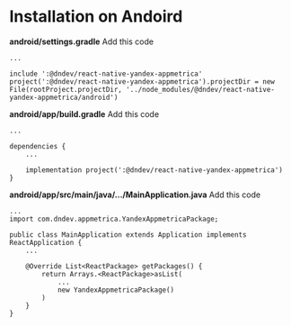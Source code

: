 # Installation on Andoird

**android/settings.gradle** Add this code

    ...

    include ':@dndev/react-native-yandex-appmetrica'
    project(':@dndev/react-native-yandex-appmetrica').projectDir = new File(rootProject.projectDir, '../node_modules/@dndev/react-native-yandex-appmetrica/android')

**android/app/build.gradle** Add this code

    ...

    dependencies {
        ...

        implementation project(':@dndev/react-native-yandex-appmetrica')
    }

**android/app/src/main/java/.../MainApplication.java** Add this code

    ...
    import com.dndev.appmetrica.YandexAppmetricaPackage;

    public class MainApplication extends Application implements ReactApplication {
        ...

        @Override List<ReactPackage> getPackages() {
            return Arrays.<ReactPackage>asList(
                ...
                new YandexAppmetricaPackage()
            )
        }
    }
